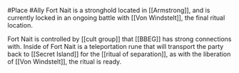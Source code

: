 #Place #Ally 
Fort Nait is a stronghold located in [[Armstrong]], and is currently locked in an ongoing battle with [[Von Windstelt]], the final ritual location. 

Fort Nait is controlled by [[cult group]] that [[BBEG]] has strong connections with. Inside of Fort Nait is a teleportation rune that will transport the party back to [[Secret Island]] for the [[ritual of separation]], as with the liberation of [[Von Windstelt]], the ritual is ready.


